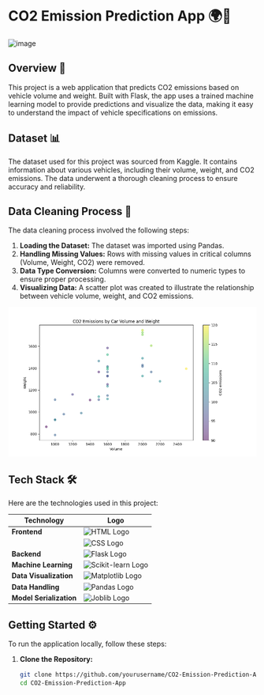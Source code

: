 # CO2 Emission Prediction App 🌍💨

<img width="956" alt="image" src="https://github.com/user-attachments/assets/389305ae-b11e-4dc2-8ac4-a694e90922b1">

## Overview 🚀

This project is a web application that predicts CO2 emissions based on vehicle volume and weight. Built with Flask, the app uses a trained machine learning model to provide predictions and visualize the data, making it easy to understand the impact of vehicle specifications on emissions.

## Dataset 📊

The dataset used for this project was sourced from Kaggle. It contains information about various vehicles, including their volume, weight, and CO2 emissions. The data underwent a thorough cleaning process to ensure accuracy and reliability.

## Data Cleaning Process 🧹

The data cleaning process involved the following steps:

1. **Loading the Dataset:** The dataset was imported using Pandas.
2. **Handling Missing Values:** Rows with missing values in critical columns (Volume, Weight, CO2) were removed.
3. **Data Type Conversion:** Columns were converted to numeric types to ensure proper processing.
4. **Visualizing Data:** A scatter plot was created to illustrate the relationship between vehicle volume, weight, and CO2 emissions.

![Data Visualization](static/co2_plot.png)

## Tech Stack 🛠️

Here are the technologies used in this project:

| Technology        | Logo                                                                 |
|-------------------|----------------------------------------------------------------------|
| **Frontend**      | ![HTML Logo](https://upload.wikimedia.org/wikipedia/commons/6/61/HTML5_logo_and_wordmark.svg) |
|                   | ![CSS Logo](https://upload.wikimedia.org/wikipedia/commons/3/3c/CSS3_logo.svg)                  |
| **Backend**       | ![Flask Logo](https://flask.palletsprojects.com/en/2.0.x/_static/flask.svg)                  |
| **Machine Learning** | ![Scikit-learn Logo](https://scikit-learn.org/stable/_static/scikit-learn-logo-small.png)   |
| **Data Visualization** | ![Matplotlib Logo](https://matplotlib.org/stable/_static/images/logo2.svg)                  |
| **Data Handling** | ![Pandas Logo](https://pandas.pydata.org/pandas-docs/stable/_static/pandas_logo.svg)         |
| **Model Serialization** | ![Joblib Logo](https://joblib.readthedocs.io/en/latest/_static/joblib_logo.svg)           |

## Getting Started ⚙️

To run the application locally, follow these steps:

1. **Clone the Repository:**

   ```bash
   git clone https://github.com/yourusername/CO2-Emission-Prediction-App.git
   cd CO2-Emission-Prediction-App
